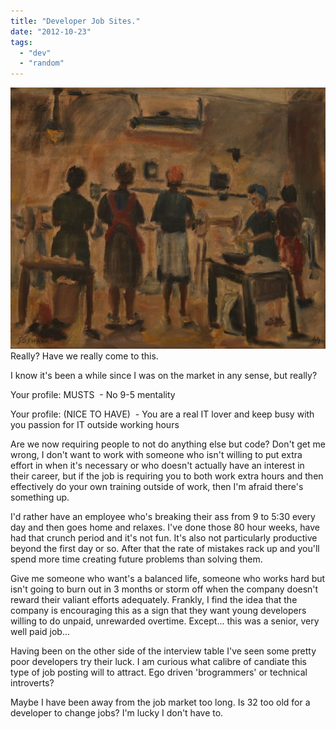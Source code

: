 ```yaml
---
title: "Developer Job Sites."
date: "2012-10-23"
tags: 
  - "dev"
  - "random"
---
```


[![](images/Workers_in_a_NY_Sweatshop.jpg "Workers_in_a_NY_Sweatshop")](http://spurious-logic.net/?p=1700) Really? Have we really come to this.

I know it's been a while since I was on the market in any sense, but really?

Your profile: MUSTS  <snip> \- No 9-5 mentality  <snip>

Your profile: (NICE TO HAVE)  <snip> \- You are a real IT lover and keep busy with you passion for IT outside working hours

Are we now requiring people to not do anything else but code? Don't get me wrong, I don't want to work with someone who isn't willing to put extra effort in when it's necessary or who doesn't actually have an interest in their career, but if the job is requiring you to both work extra hours and then effectively do your own training outside of work, then I'm afraid there's something up.

I'd rather have an employee who's breaking their ass from 9 to 5:30 every day and then goes home and relaxes. I've done those 80 hour weeks, have had that crunch period and it's not fun. It's also not particularly productive beyond the first day or so. After that the rate of mistakes rack up and you'll spend more time creating future problems than solving them.

Give me someone who want's a balanced life, someone who works hard but isn't going to burn out in 3 months or storm off when the company doesn't reward their valiant efforts adequately. Frankly, I find the idea that the company is encouraging this as a sign that they want young developers willing to do unpaid, unrewarded overtime. Except... this was a senior, very well paid job...

Having been on the other side of the interview table I've seen some pretty poor developers try their luck. I am curious what calibre of candiate this type of job posting will to attract. Ego driven 'brogrammers' or technical introverts?

Maybe I have been away from the job market too long. Is 32 too old for a developer to change jobs? I'm lucky I don't have to.
